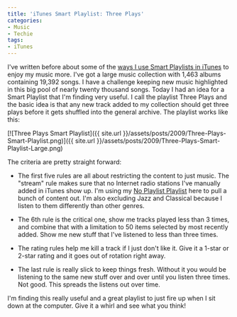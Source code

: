 ```yaml
---
title: 'iTunes Smart Playlist: Three Plays'
categories:
- Music
- Techie
tags:
- iTunes
---
```


I've written before about some of the [ways I use Smart Playlists in iTunes](http://thingelstad.com/s/tag/smart-playlist/img) to enjoy my music more. I've got a  large music collection with 1,463 albums containing 19,392 songs. I have a challenge keeping new music highlighted in this big pool of nearly twenty thousand songs. Today I had an idea for a Smart Playlist that I'm finding very useful.
I call the playlist Three Plays and the basic idea is that any new track added to my collection should get three plays before it gets shuffled into the general archive. The playlist works like this:

[![Three Plays Smart Playlist]({{ site.url }}/assets/posts/2009/Three-Plays-Smart-Playlist.png)]({{ site.url }}/assets/posts/2009/Three-Plays-Smart-Playlist-Large.png)

The criteria are pretty straight forward:



  * The first five rules are all about restricting the content to just music. The "stream" rule makes sure that no Internet radio stations I've manually added in iTunes show up. I'm using my [No Playlist Playlist](/thingelstad/itunes-tip-using-a-no-playlist-playlist) here to pull a bunch of content out. I'm also excluding Jazz and Classical because I listen to them differently than other genres.


  * The 6th rule is the critical one, show me tracks played less than 3 times, and combine that with a limitation to 50 items selected by most recently added. Show me new stuff that I've listened to less than three times.


  * The rating rules help me kill a track if I just don't like it. Give it a 1-star or 2-star rating and it goes out of rotation right away.


  * The last rule is really slick to keep things fresh. Without it you would be listening to the same new stuff over and over until you listen three times. Not good. This spreads the listens out over time.

I'm finding this really useful and a great playlist to just fire up when I sit down at the computer. Give it a whirl and see what you think!
